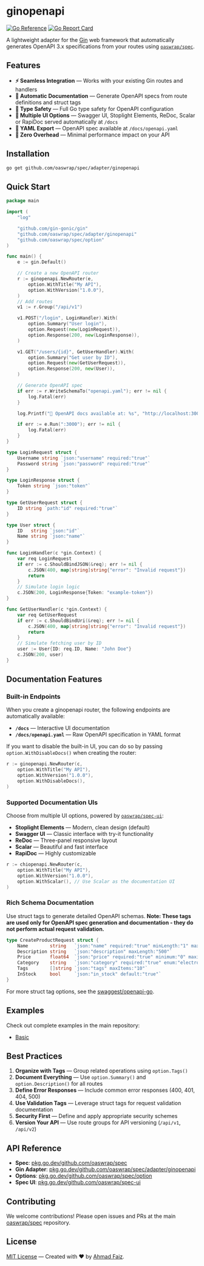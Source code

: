 # ginopenapi

[![Go Reference](https://pkg.go.dev/badge/github.com/oaswrap/spec/adapter/ginopenapi.svg)](https://pkg.go.dev/github.com/oaswrap/spec/adapter/ginopenapi)
[![Go Report Card](https://goreportcard.com/badge/github.com/oaswrap/spec/adapter/ginopenapi)](https://goreportcard.com/report/github.com/oaswrap/spec/adapter/ginopenapi)

A lightweight adapter for the [Gin](https://github.com/gin-gonic/gin) web framework that automatically generates OpenAPI 3.x specifications from your routes using [`oaswrap/spec`](https://github.com/oaswrap/spec).

## Features

- **⚡ Seamless Integration** — Works with your existing Gin routes and handlers
- **📝 Automatic Documentation** — Generate OpenAPI specs from route definitions and struct tags
- **🎯 Type Safety** — Full Go type safety for OpenAPI configuration
- **🔧 Multiple UI Options** — Swagger UI, Stoplight Elements, ReDoc, Scalar or RapiDoc served automatically at `/docs`
- **📄 YAML Export** — OpenAPI spec available at `/docs/openapi.yaml`
- **🚀 Zero Overhead** — Minimal performance impact on your API

## Installation

```bash
go get github.com/oaswrap/spec/adapter/ginopenapi
```

## Quick Start

```go
package main

import (
	"log"

	"github.com/gin-gonic/gin"
	"github.com/oaswrap/spec/adapter/ginopenapi"
	"github.com/oaswrap/spec/option"
)

func main() {
	e := gin.Default()

	// Create a new OpenAPI router
	r := ginopenapi.NewRouter(e,
		option.WithTitle("My API"),
		option.WithVersion("1.0.0"),
	)
	// Add routes
	v1 := r.Group("/api/v1")

	v1.POST("/login", LoginHandler).With(
		option.Summary("User login"),
		option.Request(new(LoginRequest)),
		option.Response(200, new(LoginResponse)),
	)

	v1.GET("/users/{id}", GetUserHandler).With(
		option.Summary("Get user by ID"),
		option.Request(new(GetUserRequest)),
		option.Response(200, new(User)),
	)

	// Generate OpenAPI spec
	if err := r.WriteSchemaTo("openapi.yaml"); err != nil {
		log.Fatal(err)
	}

	log.Printf("🚀 OpenAPI docs available at: %s", "http://localhost:3000/docs")

	if err := e.Run(":3000"); err != nil {
		log.Fatal(err)
	}
}

type LoginRequest struct {
	Username string `json:"username" required:"true"`
	Password string `json:"password" required:"true"`
}

type LoginResponse struct {
	Token string `json:"token"`
}

type GetUserRequest struct {
	ID string `path:"id" required:"true"`
}

type User struct {
	ID   string `json:"id"`
	Name string `json:"name"`
}

func LoginHandler(c *gin.Context) {
	var req LoginRequest
	if err := c.ShouldBindJSON(&req); err != nil {
		c.JSON(400, map[string]string{"error": "Invalid request"})
		return
	}
	// Simulate login logic
	c.JSON(200, LoginResponse{Token: "example-token"})
}

func GetUserHandler(c *gin.Context) {
	var req GetUserRequest
	if err := c.ShouldBindUri(&req); err != nil {
		c.JSON(400, map[string]string{"error": "Invalid request"})
		return
	}
	// Simulate fetching user by ID
	user := User{ID: req.ID, Name: "John Doe"}
	c.JSON(200, user)
}
```

## Documentation Features

### Built-in Endpoints
When you create a ginopenapi router, the following endpoints are automatically available:

- **`/docs`** — Interactive UI documentation
- **`/docs/openapi.yaml`** — Raw OpenAPI specification in YAML format

If you want to disable the built-in UI, you can do so by passing `option.WithDisableDocs()` when creating the router:

```go
r := ginopenapi.NewRouter(c,
	option.WithTitle("My API"),
	option.WithVersion("1.0.0"),
	option.WithDisableDocs(),
)
```

### Supported Documentation UIs
Choose from multiple UI options, powered by [`oaswrap/spec-ui`](https://github.com/oaswrap/spec-ui):

- **Stoplight Elements** — Modern, clean design (default)
- **Swagger UI** — Classic interface with try-it functionality
- **ReDoc** — Three-panel responsive layout
- **Scalar** — Beautiful and fast interface
- **RapiDoc** — Highly customizable

```go
r := chiopenapi.NewRouter(c,
	option.WithTitle("My API"),
	option.WithVersion("1.0.0"),
	option.WithScalar(), // Use Scalar as the documentation UI
)
```

### Rich Schema Documentation
Use struct tags to generate detailed OpenAPI schemas. **Note: These tags are used only for OpenAPI spec generation and documentation - they do not perform actual request validation.**

```go
type CreateProductRequest struct {
	Name        string   `json:"name" required:"true" minLength:"1" maxLength:"100"`
	Description string   `json:"description" maxLength:"500"`
	Price       float64  `json:"price" required:"true" minimum:"0" maximum:"999999.99"`
	Category    string   `json:"category" required:"true" enum:"electronics,books,clothing"`
	Tags        []string `json:"tags" maxItems:"10"`
	InStock     bool     `json:"in_stock" default:"true"`
}
```

For more struct tag options, see the [swaggest/openapi-go](https://github.com/swaggest/openapi-go?tab=readme-ov-file#features).

## Examples

Check out complete examples in the main repository:
- [Basic](https://github.com/oaswrap/spec/tree/main/examples/adapter/ginopenapi/basic)

## Best Practices

1. **Organize with Tags** — Group related operations using `option.Tags()`
2. **Document Everything** — Use `option.Summary()` and `option.Description()` for all routes
3. **Define Error Responses** — Include common error responses (400, 401, 404, 500)
4. **Use Validation Tags** — Leverage struct tags for request validation documentation
5. **Security First** — Define and apply appropriate security schemes
6. **Version Your API** — Use route groups for API versioning (`/api/v1`, `/api/v2`)

## API Reference

- **Spec**: [pkg.go.dev/github.com/oaswrap/spec](https://pkg.go.dev/github.com/oaswrap/spec)
- **Gin Adapter**: [pkg.go.dev/github.com/oaswrap/spec/adapter/ginopenapi](https://pkg.go.dev/github.com/oaswrap/spec/adapter/ginopenapi)
- **Options**: [pkg.go.dev/github.com/oaswrap/spec/option](https://pkg.go.dev/github.com/oaswrap/spec/option)
- **Spec UI**: [pkg.go.dev/github.com/oaswrap/spec-ui](https://pkg.go.dev/github.com/oaswrap/spec-ui)

## Contributing

We welcome contributions! Please open issues and PRs at the main [oaswrap/spec](https://github.com/oaswrap/spec) repository.

## License

[MIT License](LICENSE) — Created with ❤️ by [Ahmad Faiz](https://github.com/afkdevs).